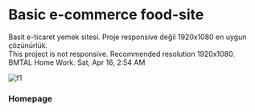 # Basic e-commerce food-site
 Basit e-ticaret yemek sitesi. Proje responsive değil 1920x1080 en uygun çözünürlük.<br>
 This project is not responsive. Recommended resolution 1920x1080.<br>
 BMTAL Home Work. Sat, Apr 16, 2:54 AM<br>

![f1](https://i.hizliresim.com/awj84c7.png)
### Homepage
